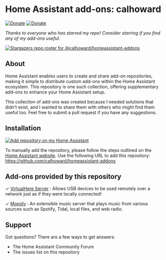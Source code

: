 # Home Assistant add-ons: calhoward

[![Donate][donation-badge]](https://www.buymeacoffee.com/calhoward)
[![Donate][paypal-badge]](https://www.paypal.com/donate/?business=JXWQTX6EUJVBU&no_recurring=0&currency_code=USD)

[donation-badge]: https://img.shields.io/badge/Buy%20me%20a%20coffee%20(no%20paypal)-%23d32f2f?logo=buy-me-a-coffee&style=flat&logoColor=white
[paypal-badge]: https://img.shields.io/badge/Buy%20me%20a%20coffee%20with%20Paypal-0070BA?logo=paypal&style=flat&logoColor=white

_Thanks to everyone who has starred my repo! Consider starring if you find any of my add-ons useful._

[![Stargazers repo roster for @calhoward/homeassistant-addons](https://reporoster.com/stars/calhoward/homeassistant-addons)](https://github.com/calhoward/homeassistant-addons/stargazers)

## About

Home Assistant enables users to create and share add-on repositories, making it simple to distribute custom add-ons within the Home Assistant ecosystem. This repository is one such collection, offering supplementary add-ons to enhance your Home Assistant setup.

This collection of add-ons was created because I needed solutions that didn’t exist, and I wanted to share them with others who might find them useful too. Feel free to submit a pull request if you have any suggestions.

## Installation

[![Add repository on my Home Assistant][repository-badge]][repository-url]

To manually add the repository, please follow the steps outlined on the [Home Assistant website](https://home-assistant.io/hassio/installing_third_party_addons). Use the following URL to add this repository: https://github.com/calhoward/homeassistant-addons

[repository-badge]: https://img.shields.io/badge/Add%20repository%20to%20my-Home%20Assistant-41BDF5?logo=home-assistant&style=for-the-badge
[repository-url]: https://my.home-assistant.io/redirect/supervisor_add_addon_repository/?repository_url=https%3A%2F%2Fgithub.com%2Fcalhoward%2Fhomeassistant-addons


## Add-ons provided by this repository

&#10003;  [VirtualHere Server](https://github.com/calhoward/homeassistant-addons/tree/main/virtualhere-server) : Allows USB devices to be used remotely over a network just as if they were locally connected!

&#10003;  [Mopidy](https://github.com/calhoward/homeassistant-addons/tree/main/mopidy) : An extensible music server that plays music from various sources such as Spotify, Tidal, local files, and web radio.

## Support

Got questions? There are a few ways to get answers:

- The Home Assistant Community Forum
- The issues list on this repository